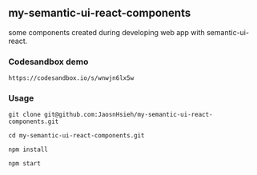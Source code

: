 ## my-semantic-ui-react-components

some components created during developing web app with semantic-ui-react.

### Codesandbox demo

`https://codesandbox.io/s/wnwjn6lx5w`

### Usage

`git clone git@github.com:JaosnHsieh/my-semantic-ui-react-components.git`

`cd my-semantic-ui-react-components.git`

`npm install`

`npm start`